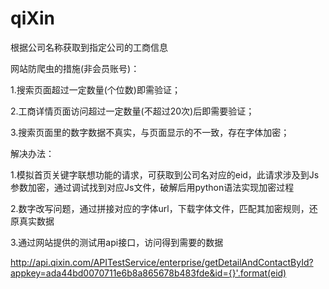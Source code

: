 ﻿# qiXin
根据公司名称获取到指定公司的工商信息


网站防爬虫的措施(非会员账号)：

1.搜索页面超过一定数量(个位数)即需验证；


2.工商详情页面访问超过一定数量(不超过20次)后即需要验证；


3.搜索页面里的数字数据不真实，与页面显示的不一致，存在字体加密； 


解决办法：

1.模拟首页关键字联想功能的请求，可获取到公司名对应的eid，此请求涉及到Js参数加密，通过调试找到对应Js文件，破解后用python语法实现加密过程

2.数字改写问题，通过拼接对应的字体url，下载字体文件，匹配其加密规则，还原真实数据

3.通过网站提供的测试用api接口，访问得到需要的数据

  http://api.qixin.com/APITestService/enterprise/getDetailAndContactById?appkey=ada44bd0070711e6b8a865678b483fde&id={}'.format(eid)
  